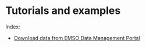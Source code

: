 # Tutorials and examples

Index:

* [Download data from EMSO Data Management Portal](download_emso.ipynb)
